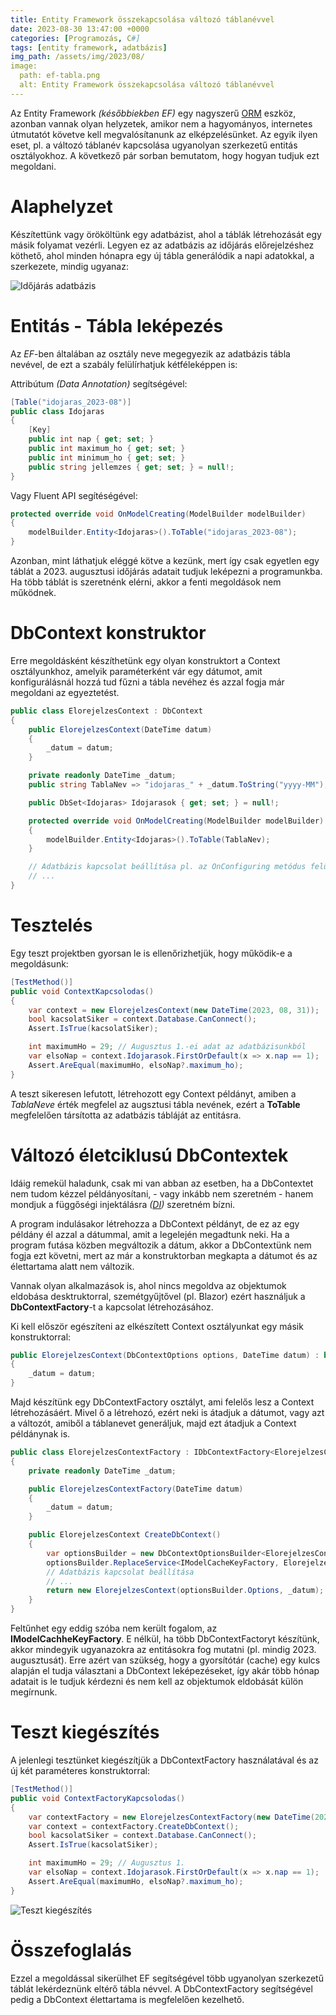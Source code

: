 ```yaml
---
title: Entity Framework összekapcsolása változó táblanévvel
date: 2023-08-30 13:47:00 +0000
categories: [Programozás, C#]
tags: [entity framework, adatbázis]
img_path: /assets/img/2023/08/
image:
  path: ef-tabla.png
  alt: Entity Framework összekapcsolása változó táblanévvel
---
```


Az Entity Framework *(későbbiekben EF)* egy nagyszerű [ORM](https://hu.wikipedia.org/wiki/Objektum-rel%C3%A1ci%C3%B3s_lek%C3%A9pz%C3%A9s) eszköz, azonban vannak olyan helyzetek, amikor nem a hagyományos, internetes útmutatót követve kell megvalósítanunk az elképzelésünket.  Az egyik ilyen eset, pl. a változó táblanév kapcsolása ugyanolyan szerkezetű entitás osztályokhoz. A következő pár sorban bemutatom, hogy hogyan tudjuk ezt megoldani.

# Alaphelyzet

Készítettünk vagy örököltünk egy adatbázist, ahol a táblák létrehozását egy másik folyamat vezérli. Legyen ez az adatbázis az időjárás előrejelzéshez köthető, ahol minden hónapra egy új tábla generálódik a napi adatokkal, a szerkezete, mindig ugyanaz:

![Időjárás adatbázis](elorejelzes_db.png)

# Entitás - Tábla leképezés

Az *EF*-ben általában az osztály neve megegyezik az adatbázis tábla nevével, de ezt a szabály felülírhatjuk kétféleképpen is:

Attribútum *(Data Annotation)* segítségével:
```csharp
[Table("idojaras_2023-08")]
public class Idojaras
{
    [Key]
    public int nap { get; set; }
    public int maximum_ho { get; set; }
    public int minimum_ho { get; set; }
    public string jellemzes { get; set; } = null!;
}
```

Vagy Fluent API segítéségével:

```csharp
protected override void OnModelCreating(ModelBuilder modelBuilder)
{
    modelBuilder.Entity<Idojaras>().ToTable("idojaras_2023-08");
}
```

Azonban, mint láthatjuk eléggé kötve a kezünk, mert így csak egyetlen egy táblát a 2023. augusztusi időjárás adatait tudjuk leképezni a programunkba. Ha több táblát is szeretnénk elérni, akkor a fenti megoldások nem működnek.

# DbContext konstruktor

Erre megoldásként készíthetünk egy olyan konstruktort a Context osztályunkhoz, amelyik paraméterként vár egy dátumot, amit konfigurálásnál hozzá tud fűzni a tábla nevéhez és azzal fogja már megoldani az egyeztetést.

```csharp
public class ElorejelzesContext : DbContext
{
    public ElorejelzesContext(DateTime datum)
    {
        _datum = datum;
    }

    private readonly DateTime _datum;
    public string TablaNev => "idojaras_" + _datum.ToString("yyyy-MM");

    public DbSet<Idojaras> Idojarasok { get; set; } = null!;

    protected override void OnModelCreating(ModelBuilder modelBuilder)
    {
        modelBuilder.Entity<Idojaras>().ToTable(TablaNev);
    }

    // Adatbázis kapcsolat beállítása pl. az OnConfiguring metódus felülírásával
    // ...
}
```

# Tesztelés

Egy teszt projektben gyorsan le is ellenőrizhetjük, hogy működik-e a megoldásunk:

```csharp
[TestMethod()]
public void ContextKapcsolodas()
{
    var context = new ElorejelzesContext(new DateTime(2023, 08, 31));
    bool kacsolatSiker = context.Database.CanConnect();
    Assert.IsTrue(kacsolatSiker);

    int maximumHo = 29; // Augusztus 1.-ei adat az adatbázisunkból
    var elsoNap = context.Idojarasok.FirstOrDefault(x => x.nap == 1);
    Assert.AreEqual(maximumHo, elsoNap?.maximum_ho);
}
```

A teszt sikeresen lefutott, létrehozott egy Context példányt, amiben a *TablaNeve* érték megfelel az augsztusi tábla nevének, ezért a **ToTable**  megfelelően társította az adatbázis tábláját az entitásra.

# Változó életciklusú DbContextek

Idáig remekül haladunk, csak mi van abban az esetben, ha a DbContextet nem tudom kézzel példányosítani, - vagy inkább nem szeretném - hanem mondjuk a függőségi injektálásra *([DI](https://hu.wikipedia.org/wiki/A_f%C3%BCgg%C5%91s%C3%A9g_befecskendez%C3%A9se))* szeretném bízni.

A program indulásakor létrehozza a DbContext példányt, de ez az egy példány él azzal a dátummal, amit a legelején megadtunk neki. Ha a program futása közben megváltozik a dátum, akkor a DbContextünk nem fogja ezt követni, mert az már a konstruktorban megkapta a dátumot és az élettartama alatt nem változik.

Vannak olyan alkalmazások is, ahol nincs megoldva az objektumok eldobása desktruktorral, szemétgyűjtővel (pl. Blazor) ezért használjuk a **DbContextFactory**-t a kapcsolat létrehozásához.

Ki kell először egészíteni az elkészített Context osztályunkat egy másik konstruktorral:

```csharp
public ElorejelzesContext(DbContextOptions options, DateTime datum) : base(options)
{
    _datum = datum;
}
```

Majd készítünk egy DbContextFactory osztályt, ami felelős lesz a Context létrehozásáért. Mivel ő a létrehozó, ezért neki is átadjuk a dátumot, vagy azt a változót, amiből a táblanevet generáljuk, majd ezt átadjuk a Context példánynak is.

```csharp
public class ElorejelzesContextFactory : IDbContextFactory<ElorejelzesContext>
{
    private readonly DateTime _datum;

    public ElorejelzesContextFactory(DateTime datum)
    {
        _datum = datum;
    }

    public ElorejelzesContext CreateDbContext()
    {
        var optionsBuilder = new DbContextOptionsBuilder<ElorejelzesContext>();
        optionsBuilder.ReplaceService<IModelCacheKeyFactory, ElorejelzesModelCacheFactory>();
        // Adatbázis kapcsolat beállítása
        // ...
        return new ElorejelzesContext(optionsBuilder.Options, _datum);
    }
}
```

Feltűnhet egy eddig szóba nem került fogalom, az **IModelCachheKeyFactory**.
E nélkül, ha több DbContextFactoryt készítünk, akkor mindegyik ugyanazokra az entitásokra fog mutatni (pl. mindig 2023. augusztusát). Erre azért van szükség, hogy a gyorsítótár (cache) egy kulcs alapján el tudja választani a DbContext leképezéseket, így akár több hónap adatait is le tudjuk kérdezni és nem kell az objektumok eldobását külön megírnunk.

# Teszt kiegészítés

A jelenlegi tesztünket kiegészítjük a DbContextFactory használatával és az új két paraméteres konstruktorral:

```csharp
[TestMethod()]
public void ContextFactoryKapcsolodas()
{
    var contextFactory = new ElorejelzesContextFactory(new DateTime(2023, 08, 31));
    var context = contextFactory.CreateDbContext();
    bool kacsolatSiker = context.Database.CanConnect();
    Assert.IsTrue(kacsolatSiker);

    int maximumHo = 29; // Augusztus 1.
    var elsoNap = context.Idojarasok.FirstOrDefault(x => x.nap == 1);
    Assert.AreEqual(maximumHo, elsoNap?.maximum_ho);
}
```

![Teszt kiegészítés](egyseg_teszt.png)

# Összefoglalás

Ezzel a megoldással sikerülhet EF segítségével több ugyanolyan szerkezetű táblát lekérdeznünk eltérő tábla névvel. A DbContextFactory segítségével pedig a DbContext élettartama is megfelelően kezelhető.
